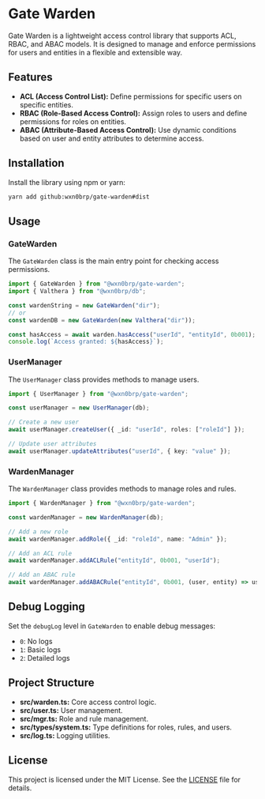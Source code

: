 # Gate Warden

Gate Warden is a lightweight access control library that supports ACL, RBAC, and ABAC models. It is designed to manage and enforce permissions for users and entities in a flexible and extensible way.

## Features

- **ACL (Access Control List):** Define permissions for specific users on specific entities.
- **RBAC (Role-Based Access Control):** Assign roles to users and define permissions for roles on entities.
- **ABAC (Attribute-Based Access Control):** Use dynamic conditions based on user and entity attributes to determine access.

## Installation

Install the library using npm or yarn:

```bash
yarn add github:wxn0brp/gate-warden#dist
```

## Usage

### GateWarden

The `GateWarden` class is the main entry point for checking access permissions.

```typescript
import { GateWarden } from "@wxn0brp/gate-warden";
import { Valthera } from "@wxn0brp/db";

const wardenString = new GateWarden("dir");
// or
const wardenDB = new GateWarden(new Valthera("dir"));

const hasAccess = await warden.hasAccess("userId", "entityId", 0b001);
console.log(`Access granted: ${hasAccess}`);
```

### UserManager

The `UserManager` class provides methods to manage users.

```typescript
import { UserManager } from "@wxn0brp/gate-warden";

const userManager = new UserManager(db);

// Create a new user
await userManager.createUser({ _id: "userId", roles: ["roleId"] });

// Update user attributes
await userManager.updateAttributes("userId", { key: "value" });
```

### WardenManager

The `WardenManager` class provides methods to manage roles and rules.

```typescript
import { WardenManager } from "@wxn0brp/gate-warden";

const wardenManager = new WardenManager(db);

// Add a new role
await wardenManager.addRole({ _id: "roleId", name: "Admin" });

// Add an ACL rule
await wardenManager.addACLRule("entityId", 0b001, "userId");

// Add an ABAC rule
await wardenManager.addABACRule("entityId", 0b001, (user, entity) => user.attrib.isAdmin);
```

## Debug Logging

Set the `debugLog` level in `GateWarden` to enable debug messages:
- `0`: No logs
- `1`: Basic logs
- `2`: Detailed logs

## Project Structure

- **src/warden.ts:** Core access control logic.
- **src/user.ts:** User management.
- **src/mgr.ts:** Role and rule management.
- **src/types/system.ts:** Type definitions for roles, rules, and users.
- **src/log.ts:** Logging utilities.

## License

This project is licensed under the MIT License. See the [LICENSE](LICENSE) file for details.
